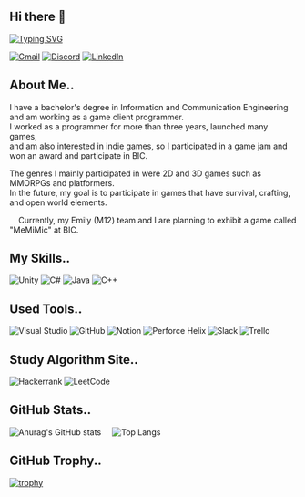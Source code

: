 ## Hi there 👋

[![Typing SVG](https://readme-typing-svg.demolab.com?font=Kanit&weight=300&size=30&letterSpacing=1px&duration=3500&pause=1500&color=72EC66&vCenter=true&width=435&lines=Hello%2C+I+am+Jonghow+;I'm+GameClient+Programmer)](https://git.io/typing-svg)

[![Gmail](https://img.shields.io/badge/Gmail-D14836?style=for-the-badge&logo=gmail&logoColor=white)](mailto:sjh15348@gmail.com)
[![Discord](https://img.shields.io/badge/Discord-%235865F2.svg?style=for-the-badge&logo=discord&logoColor=white)](https://discord.com/users/sin15348@naver.com)
[![LinkedIn](https://img.shields.io/badge/linkedin-%230077B5.svg?style=for-the-badge&logo=linkedin&logoColor=white)](https://www.linkedin.com/in/%EC%A2%85%ED%98%B8-%EC%8B%A0-5a1325289/)

## About Me..

I have a bachelor's degree in Information and Communication Engineering and am working as a game client programmer.   
I worked as a programmer for more than three years, launched many games,  
and am also interested in indie games, so I participated in a game jam and won an award and participate in BIC.
 
The genres I mainly participated in were 2D and 3D games such as MMORPGs and platformers.  
In the future, my goal is to participate in games that have survival, crafting, and open world elements.  

&nbsp; &nbsp; Currently, my Emily (M12) team and I are planning to exhibit a game called "MeMiMic" at BIC.  

## My Skills..
![Unity](https://img.shields.io/badge/unity-%23000000.svg?style=for-the-badge&logo=unity&logoColor=white)
![C#](https://img.shields.io/badge/c%23-%23239120.svg?style=for-the-badge&logo=csharp&logoColor=white)
![Java](https://img.shields.io/badge/java-%23ED8B00.svg?style=for-the-badge&logo=openjdk&logoColor=white)
![C++](https://img.shields.io/badge/c++-%2300599C.svg?style=for-the-badge&logo=c%2B%2B&logoColor=white)

## Used Tools..
![Visual Studio](https://img.shields.io/badge/Visual%20Studio-5C2D91.svg?style=for-the-badge&logo=visual-studio&logoColor=white)
![GitHub](https://img.shields.io/badge/github-%23121011.svg?style=for-the-badge&logo=github&logoColor=white)
![Notion](https://img.shields.io/badge/Notion-%23000000.svg?style=for-the-badge&logo=notion&logoColor=white)
![Perforce Helix](https://img.shields.io/badge/-PERFORCE%20HELIX-00AEEF?style=for-the-badge&logo=Perforce&logoColor=white)
![Slack](https://img.shields.io/badge/Slack-4A154B?style=for-the-badge&logo=slack&logoColor=white)
![Trello](https://img.shields.io/badge/Trello-%23026AA7.svg?style=for-the-badge&logo=Trello&logoColor=white)

## Study Algorithm Site..
![Hackerrank](https://img.shields.io/badge/-Hackerrank-2EC866?style=for-the-badge&logo=HackerRank&logoColor=white)
![LeetCode](https://img.shields.io/badge/LeetCode-000000?style=for-the-badge&logo=LeetCode&logoColor=#d16c06)

## GitHub Stats..
![Anurag's GitHub stats](https://github-readme-stats.vercel.app/api?username=jonghow&show_icons=true&theme=radical)
&nbsp; &nbsp;
![Top Langs](https://github-readme-stats.vercel.app/api/top-langs/?username=jonghow&layout=compact)

## GitHub Trophy..
[![trophy](https://github-profile-trophy.vercel.app/?username=jonghow&theme=onestar&margin-w=1&no-frame=true)](https://github.com/ryo-ma/github-profile-trophy)
